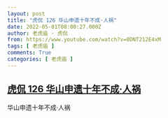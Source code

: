 ```yaml
---
layout: post
title: "虎侃 126 华山申遗十年不成·人祸"
date: 2022-05-01T08:00:27.000Z
author: 老虎庙 · 虎侃
from: https://www.youtube.com/watch?v=0DNT212E4xM
tags: [ 老虎庙 ]
comments: True
categories: [ 老虎庙 ]
---
```

<!--1651392027000-->
[虎侃 126 华山申遗十年不成·人祸](https://www.youtube.com/watch?v=0DNT212E4xM)
------

<div>
华山申遗十年不成·人祸
</div>
